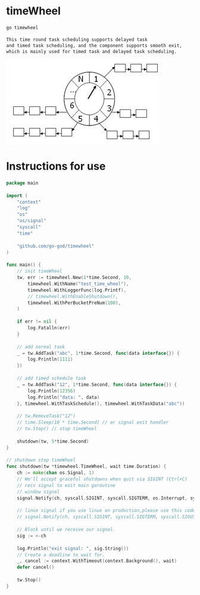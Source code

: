 # timeWheel

    go timewheel

    This time round task scheduling supports delayed task
    and timed task scheduling, and the component supports smooth exit,
    which is mainly used for timed task and delayed task scheduling.

[![timewheel](timewheel.jpg "timewheel")](https://github.com/go-god)

# Instructions for use

```go
package main

import (
	"context"
	"log"
	"os"
	"os/signal"
	"syscall"
	"time"

	"github.com/go-god/timewheel"
)

func main() {
	// init timeWheel
	tw, err := timewheel.New(1*time.Second, 10,
		timewheel.WithName("test_time_wheel"),
		timewheel.WithLoggerFunc(log.Printf),
		// timewheel.WithEnableShutdown(),
		timewheel.WithPerBucketPreNum(100),
	)

	if err != nil {
		log.Fatalln(err)
	}

	// add normal task
	_ = tw.AddTask("abc", 1*time.Second, func(data interface{}) {
		log.Println(1111)
	})

	// add timed schedule task
	_ = tw.AddTask("12", 1*time.Second, func(data interface{}) {
		log.Println(12356)
		log.Println("data: ", data)
	}, timewheel.WithTaskSchedule(), timewheel.WithTaskData("abc"))

	// tw.RemoveTask("12")
	// time.Sleep(10 * time.Second) // or signal exit handler
	// tw.Stop() // stop timeWheel

	shutdown(tw, 5*time.Second)
}

// shutdown stop timeWheel
func shutdown(tw *timewheel.TimeWheel, wait time.Duration) {
	ch := make(chan os.Signal, 1)
	// We'll accept graceful shutdowns when quit via SIGINT (Ctrl+C)
	// recv signal to exit main goroutine
	// window signal
	signal.Notify(ch, syscall.SIGINT, syscall.SIGTERM, os.Interrupt, syscall.SIGHUP)

	// linux signal if you use linux on production,please use this code.
	// signal.Notify(ch, syscall.SIGINT, syscall.SIGTERM, syscall.SIGUSR2, os.Interrupt, syscall.SIGHUP)

	// Block until we receive our signal.
	sig := <-ch

	log.Println("exit signal: ", sig.String())
	// Create a deadline to wait for.
	_, cancel := context.WithTimeout(context.Background(), wait)
	defer cancel()

	tw.Stop()
}
```
